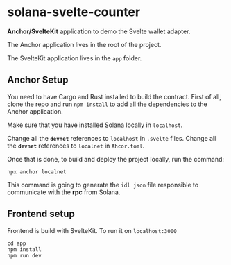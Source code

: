 # solana-svelte-counter

**Anchor/SvelteKit** application to demo the Svelte wallet adapter. 

The Anchor application lives in the root of the project. 

The SvelteKit application lives in the `app` folder.

## Anchor Setup

You need to have Cargo and Rust installed to build the contract. First of all, clone the repo and run `npm install` to add all the dependencies to the Anchor application. 

Make sure that you have installed Solana locally in `localhost`.

Change all the **`devnet`** references to `localhost` in `.svelte` files. 
Change all the **`devnet`** references to `localnet` in `Ahcor.toml`. 

Once that is done, to build and deploy the project locally, run the command:

```
npx anchor localnet
```

This command is going to generate the `idl json` file responsible to communicate with the **rpc** from Solana.

## Frontend setup

Frontend is build with SvelteKit. To run it on `localhost:3000`

```
cd app
npm install
npm run dev
```
